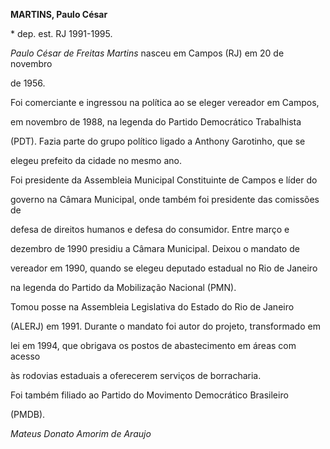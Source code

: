**MARTINS, Paulo César**



\* dep. est. RJ 1991-1995.



*Paulo César de Freitas Martins* nasceu em Campos (RJ) em 20 de novembro

de 1956.



Foi comerciante e ingressou na política ao se eleger vereador em Campos,

em novembro de 1988, na legenda do Partido Democrático Trabalhista

(PDT). Fazia parte do grupo político ligado a Anthony Garotinho, que se

elegeu prefeito da cidade no mesmo ano.



Foi presidente da Assembleia Municipal Constituinte de Campos e líder do

governo na Câmara Municipal, onde também foi presidente das comissões de

defesa de direitos humanos e defesa do consumidor. Entre março e

dezembro de 1990 presidiu a Câmara Municipal. Deixou o mandato de

vereador em 1990, quando se elegeu deputado estadual no Rio de Janeiro

na legenda do Partido da Mobilização Nacional (PMN).



Tomou posse na Assembleia Legislativa do Estado do Rio de Janeiro

(ALERJ) em 1991. Durante o mandato foi autor do projeto, transformado em

lei em 1994, que obrigava os postos de abastecimento em áreas com acesso

às rodovias estaduais a oferecerem serviços de borracharia.



Foi também filiado ao Partido do Movimento Democrático Brasileiro

(PMDB).



*Mateus Donato Amorim de Araujo*



